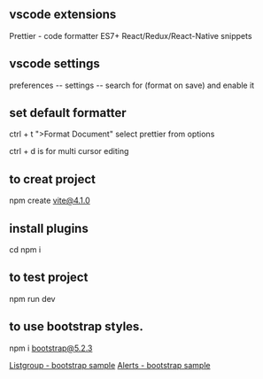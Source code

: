 ## vscode extensions

Prettier - code formatter
ES7+ React/Redux/React-Native snippets

## vscode settings

preferences -- settings -- search for (format on save) and enable it

## set default formatter

ctrl + t
">Format Document"
select prettier from options

ctrl + d is for multi cursor editing

## to creat project

npm create vite@4.1.0

## install plugins

cd <projectfolder>
npm i

## to test project

npm run dev

## to use bootstrap styles.

npm i bootstrap@5.2.3

[Listgroup - bootstrap sample](https://getbootstrap.com/docs/4.0/components/list-group/)
[Alerts - bootstrap sample](https://getbootstrap.com/docs/4.0/components/alerts/)
